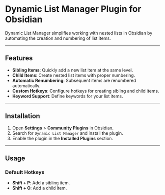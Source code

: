 # Dynamic List Manager Plugin for Obsidian

Dynamic List Manager simplifies working with nested lists in Obsidian by automating the creation and numbering of list items.

---

## Features

- **Sibling Items**: Quickly add a new list item at the same level.
- **Child Items**: Create nested list items with proper numbering.
- **Automatic Renumbering**: Subsequent items are renumbered automatically.
- **Custom Hotkeys**: Configure hotkeys for creating sibling and child items.
- **Keyword Support**: Define keywords for your list items.

---

## Installation

1. Open **Settings** > **Community Plugins** in Obsidian.
2. Search for `Dynamic List Manager` and install the plugin.
3. Enable the plugin in the **Installed Plugins** section.

---

## Usage

### Default Hotkeys
- **Shift + P**: Add a sibling item.
- **Shift + O**: Add a child item.